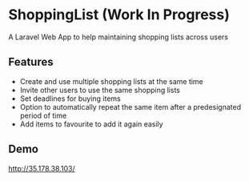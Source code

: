
# ShoppingList (Work In Progress)
A Laravel Web App to help maintaining shopping lists across users

## Features
* Create and use multiple shopping lists at the same time
* Invite other users to use the same shopping lists
* Set deadlines for buying items
* Option to automatically repeat the same item after a predesignated period of time
* Add items to favourite to add it again easily

## Demo
http://35.178.38.103/
